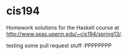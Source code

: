 # cis194
Homework solutions for the Haskell course at
http://www.seas.upenn.edu/~cis194/spring13/.

testing some pull request stuff :PPPPPPPP
